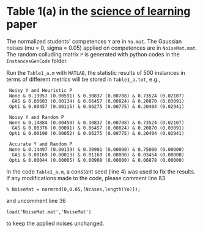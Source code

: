 # Table 1(a) in the [science of learning]() paper

The normalized students' competences ``Y`` are in ``Yo.mat``. The Gaussian noises (mu = 0, sigma = 0.05) applied on competences are in ``NoiseMat.mat``.
The random colluding matrix ``P`` is generated with python codes in the ``InstancesGenCode`` folder.

Run the ``Table1_a.m`` with ``MATLAB``, the statistic results of 500 instances in terms of different metrics will be stored in ``Table1_a.txt``, e.g.,
```
 Noisy Y and Heuristic P
 None & 0.19957 (0.00591) & 0.30837 (0.00708) & 0.73524 (0.02107)
  GAS & 0.00603 (0.00134) & 0.06457 (0.00824) & 0.20870 (0.03091)
 Opti & 0.00457 (0.00115) & 0.06275 (0.00775) & 0.20404 (0.02941)

 Noisy Y and Random P
 None & 0.14884 (0.00450) & 0.30837 (0.00708) & 0.73524 (0.02107)
  GAS & 0.00376 (0.00091) & 0.06457 (0.00824) & 0.20870 (0.03091)
 Opti & 0.00190 (0.00052) & 0.06275 (0.00775) & 0.20404 (0.02941)

 Accurate Y and Random P
 None & 0.14497 (0.00139) & 0.30901 (0.00000) & 0.75000 (0.00000)
  GAS & 0.00169 (0.00013) & 0.01160 (0.00000) & 0.03454 (0.00000)
 Opti & 0.00044 (0.00005) & 0.00908 (0.00000) & 0.06878 (0.00000)
```

In the code ``Table1_a.m``, a constant seed (line 4) was used to fix the results. If any modifications made to the code, please comment line 83 
```
% NoiseMat = normrnd(0,0.05,[Ncases,length(Yo)]);
```
and uncomment line 36 
```
load('NoiseMat.mat','NoiseMat')
```
to keep the applied noises unchanged.
